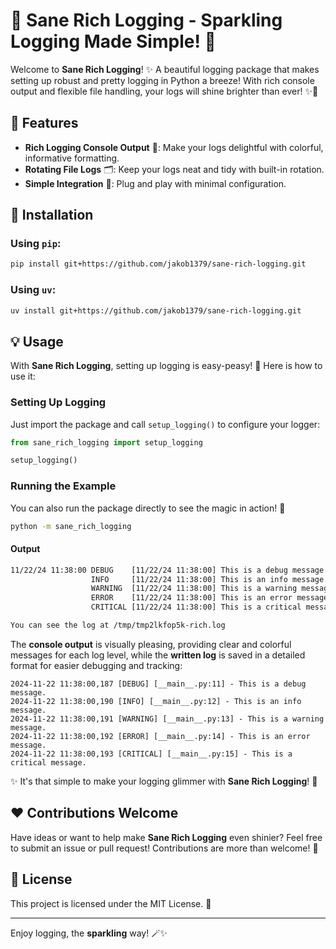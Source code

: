 # 🌟 Sane Rich Logging - Sparkling Logging Made Simple! 🚀

Welcome to **Sane Rich Logging**! ✨ A beautiful logging package that makes setting up robust and pretty logging in Python a breeze! With rich console output and flexible file handling, your logs will shine brighter than ever! ✨🔮

## 🎉 Features

- **Rich Logging Console Output** 🌈: Make your logs delightful with colorful, informative formatting.
- **Rotating File Logs** 🗂️: Keep your logs neat and tidy with built-in rotation.
- **Simple Integration** 🚀: Plug and play with minimal configuration.

## 🚀 Installation

### Using `pip`:

```bash
pip install git+https://github.com/jakob1379/sane-rich-logging.git
```

### Using `uv`:

```bash
uv install git+https://github.com/jakob1379/sane-rich-logging.git
```

## 💡 Usage

With **Sane Rich Logging**, setting up logging is easy-peasy! 🍋 Here is how to use it:

### Setting Up Logging

Just import the package and call `setup_logging()` to configure your logger:

```python
from sane_rich_logging import setup_logging

setup_logging()
```

### Running the Example

You can also run the package directly to see the magic in action! 🌠

```bash
python -m sane_rich_logging
```

#### Output

```bash
11/22/24 11:38:00 DEBUG    [11/22/24 11:38:00] This is a debug message.
                  INFO     [11/22/24 11:38:00] This is an info message.
                  WARNING  [11/22/24 11:38:00] This is a warning message.
                  ERROR    [11/22/24 11:38:00] This is an error message.
                  CRITICAL [11/22/24 11:38:00] This is a critical message.

You can see the log at /tmp/tmp2lkfop5k-rich.log
```

The **console output** is visually pleasing, providing clear and colorful messages for each log level, while the **written log** is saved in a detailed format for easier debugging and tracking:

```
2024-11-22 11:38:00,187 [DEBUG] [__main__.py:11] - This is a debug message.
2024-11-22 11:38:00,190 [INFO] [__main__.py:12] - This is an info message.
2024-11-22 11:38:00,191 [WARNING] [__main__.py:13] - This is a warning message.
2024-11-22 11:38:00,192 [ERROR] [__main__.py:14] - This is an error message.
2024-11-22 11:38:00,193 [CRITICAL] [__main__.py:15] - This is a critical message.
```

✨ It's that simple to make your logging glimmer with **Sane Rich Logging**! 🎇

## ❤️ Contributions Welcome

Have ideas or want to help make **Sane Rich Logging** even shinier? Feel free to submit an issue or pull request! Contributions are more than welcome! 🌟

## 📄 License

This project is licensed under the MIT License. 📝

---

Enjoy logging, the **sparkling** way! 🪄✨

